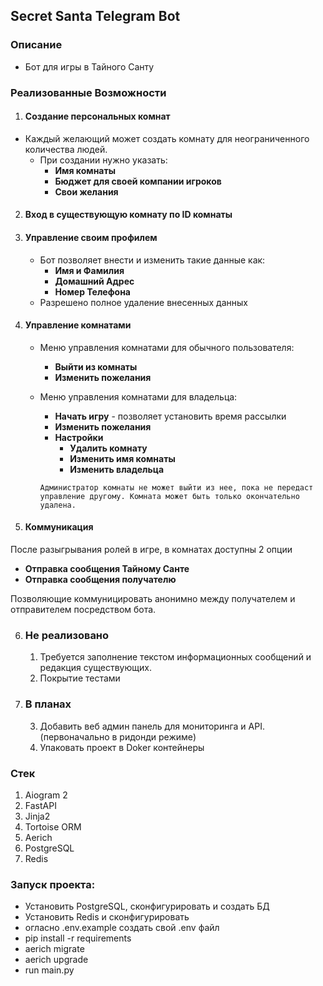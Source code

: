## Secret Santa Telegram Bot
### Описание

* Бот для игры в Тайного Санту

### Реализованные Возможности

1. #### Создание персональных комнат

- Каждый желающий может создать комнату для неограниченного количества людей.
    - При создании нужно указать:
      - **Имя комнаты**
      - **Бюджет для своей компании игроков**
      - **Свои желания**

2. #### Вход в существующую комнату по ID комнаты
3. #### Управление своим профилем
   - Бот позволяет внести и изменить такие данные как:
     - **Имя и Фамилия**
     - **Домашний Адрес**
     - **Номер Телефона**
   - Разрешено полное удаление внесенных данных
 
4. #### Управление комнатами
   - Меню управления комнатами для обычного пользователя:       
     - **Выйти из комнаты**
     - **Изменить пожелания**
   - Меню управления комнатами для владельца:
     - **Начать игру** - позволяет установить время рассылки
     - **Изменить пожелания**
     - **Настройки**
       - **Удалить комнату** 
       - **Изменить имя комнаты**
       - **Изменить владельца**
     
     ```Администратор комнаты не может выйти из нее, пока не передаст управление другому. Комната может быть только окончательно удалена.```
5. #### Коммуникация
После разыгрывания ролей в игре, в комнатах доступны 2 опции
   - **Отправка сообщения Тайному Санте**
   - **Отправка сообщения получателю**

Позволяющие коммуницировать анонимно между получателем и отправителем посредством бота.

6. ### Не реализовано
   1. Требуется заполнение текстом информационных сообщений и редакция существующих.
   2. Покрытие тестами

7. ### В планах
   3. Добавить веб админ панель для мониторинга и API. (первоначально в ридонди режиме)
   4. Упаковать проект в Doker контейнеры


### Стек
1. Aiogram 2
2. FastAPI
3. Jinja2
4. Tortoise ORM
5. Aerich
6. PostgreSQL
7. Redis

### Запуск проекта:
 - Установить PostgreSQL, сконфигурировать и создать БД
 - Установить Redis и сконфигурировать
 - огласно .env.example создать свой .env файл
 - pip install -r requirements
 - aerich migrate
 - aerich upgrade
 - run main.py
